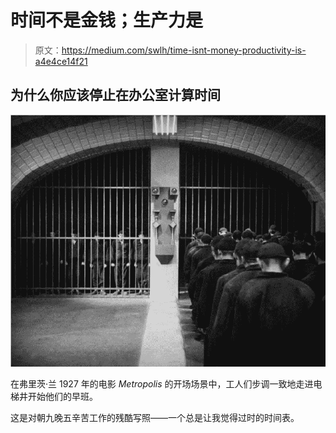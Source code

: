 # 时间不是金钱；生产力是

> 原文：<https://medium.com/swlh/time-isnt-money-productivity-is-a4e4ce14f21>

## 为什么你应该停止在办公室计算时间

![](img/9531dd0386e860f2641192ee0f35cb5c.png)

在弗里茨·兰 1927 年的电影 *Metropolis* 的开场场景中，工人们步调一致地走进电梯井开始他们的早班。

这是对朝九晚五辛苦工作的残酷写照——一个总是让我觉得过时的时间表。